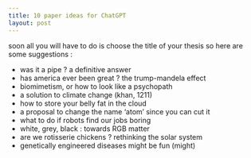 ```yaml
---
title: 10 paper ideas for ChatGPT
layout: post
---
```


soon all you will have to do is choose the title of your thesis so here are some suggestions :

- was it a pipe ? a definitive answer
- has america ever been great ? the trump-mandela effect
- biomimetism, or how to look like a psychopath
- a solution to climate change (khan, 1211)
- how to store your belly fat in the cloud
- a proposal to change the name ‘atom’ since you can cut it
- what to do if robots find our jobs boring
- white, grey, black : towards RGB matter
- are we rotisserie chickens ? rethinking the solar system
- genetically engineered diseases might be fun (might)
